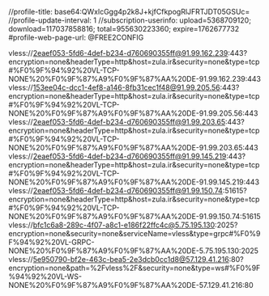 //profile-title: base64:QWxlcGgg4p2k8J+kjfCfkpogRlJFRTJDT05GSUc=
//profile-update-interval: 1
//subscription-userinfo: upload=5368709120; download=117037858816; total=955630223360; expire=1762677732
#profile-web-page-url: @FREE2CONFIG

vless://2eaef053-5fd6-4def-b234-d760690355ff@91.99.162.239:443?encryption=none&headerType=http&host=zula.ir&security=none&type=tcp#%F0%9F%94%92%20VL-TCP-NONE%20%F0%9F%87%A9%F0%9F%87%AA%20DE-91.99.162.239:443
vless://153ee04c-dcc1-4ef8-a146-8fb31cec1f48@91.99.205.56:443?encryption=none&headerType=http&host=zula.ir&security=none&type=tcp#%F0%9F%94%92%20VL-TCP-NONE%20%F0%9F%87%A9%F0%9F%87%AA%20DE-91.99.205.56:443
vless://2eaef053-5fd6-4def-b234-d760690355ff@91.99.203.65:443?encryption=none&headerType=http&host=zula.ir&security=none&type=tcp#%F0%9F%94%92%20VL-TCP-NONE%20%F0%9F%87%A9%F0%9F%87%AA%20DE-91.99.203.65:443
vless://2eaef053-5fd6-4def-b234-d760690355ff@91.99.145.219:443?encryption=none&headerType=http&host=zula.ir&security=none&type=tcp#%F0%9F%94%92%20VL-TCP-NONE%20%F0%9F%87%A9%F0%9F%87%AA%20DE-91.99.145.219:443
vless://2eaef053-5fd6-4def-b234-d760690355ff@91.99.150.74:51615?encryption=none&headerType=http&host=zula.ir&security=none&type=tcp#%F0%9F%94%92%20VL-TCP-NONE%20%F0%9F%87%A9%F0%9F%87%AA%20DE-91.99.150.74:51615
vless://bfc1c6a8-289c-4f07-a8c1-e186f22ffc4c@5.75.195.130:2025?encryption=none&security=none&serviceName=vless&type=grpc#%F0%9F%94%92%20VL-GRPC-NONE%20%F0%9F%87%A9%F0%9F%87%AA%20DE-5.75.195.130:2025
vless://5e950790-bf2e-463c-bea5-2e3dcb0cc1d8@57.129.41.216:80?encryption=none&path=%2Fvless%2F&security=none&type=ws#%F0%9F%94%92%20VL-WS-NONE%20%F0%9F%87%A9%F0%9F%87%AA%20DE-57.129.41.216:80
